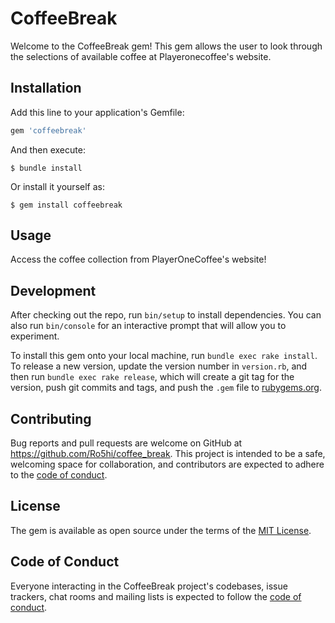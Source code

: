 # CoffeeBreak

Welcome to the CoffeeBreak gem! This gem allows the user to look through the selections of available coffee at Playeronecoffee's website.

## Installation

Add this line to your application's Gemfile:

```ruby
gem 'coffeebreak'
```

And then execute:

    $ bundle install

Or install it yourself as:

    $ gem install coffeebreak

## Usage

Access the coffee collection from PlayerOneCoffee's website! 

## Development

After checking out the repo, run `bin/setup` to install dependencies. You can also run `bin/console` for an interactive prompt that will allow you to experiment.

To install this gem onto your local machine, run `bundle exec rake install`. To release a new version, update the version number in `version.rb`, and then run `bundle exec rake release`, which will create a git tag for the version, push git commits and tags, and push the `.gem` file to [rubygems.org](https://rubygems.org).

## Contributing

Bug reports and pull requests are welcome on GitHub at https://github.com/Ro5hi/coffee_break. This project is intended to be a safe, welcoming space for collaboration, and contributors are expected to adhere to the [code of conduct](https://github.com/Ro5hi/coffee_break/blob/master/CODE_OF_CONDUCT.md).

## License

The gem is available as open source under the terms of the [MIT License](https://opensource.org/licenses/MIT).

## Code of Conduct

Everyone interacting in the CoffeeBreak project's codebases, issue trackers, chat rooms and mailing lists is expected to follow the [code of conduct](https://github.com/Ro5hi/coffee_break/blob/master/CODE_OF_CONDUCT.md).
